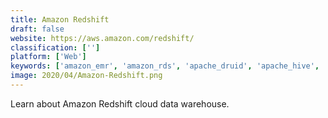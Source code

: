 ```yaml
---
title: Amazon Redshift
draft: false 
website: https://aws.amazon.com/redshift/
classification: ['']
platform: ['Web']
keywords: ['amazon_emr', 'amazon_rds', 'apache_druid', 'apache_hive', 'apache_kylin', 'apache_spark', 'db2', 'fivetran', 'mariadb', 'microsoft_azure_data_lake', 'mysql', 'netezza', 'oracle_dbaas', 'oracle_data_warehouse', 'panoply', 'sql_data_warehouse', 'sequel_pro', 'snowflakepowe.red', 'teradata_data_warehouse_appliance', 'vertica']
image: 2020/04/Amazon-Redshift.png
---
```

Learn about Amazon Redshift cloud data warehouse.